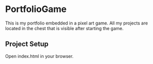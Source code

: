 # PortfolioGame

This is my portfolio embedded in a pixel art game. All my projects are located in the chest that is visible after starting the game. 

## Project Setup
Open index.html in your browser.
